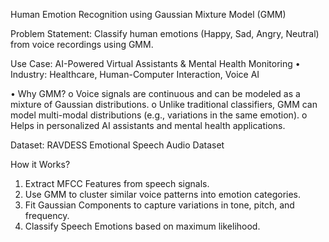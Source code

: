 Human Emotion Recognition using Gaussian Mixture Model (GMM)

Problem Statement:
Classify human emotions (Happy, Sad, Angry, Neutral) from voice recordings using GMM.

Use Case: AI-Powered Virtual Assistants & Mental Health Monitoring
•	Industry: Healthcare, Human-Computer Interaction, Voice AI

•	Why GMM?
o	Voice signals are continuous and can be modeled as a mixture of Gaussian distributions.
o	Unlike traditional classifiers, GMM can model multi-modal distributions (e.g., variations in the same emotion).
o	Helps in personalized AI assistants and mental health applications.

Dataset: RAVDESS Emotional Speech Audio Dataset

How it Works?
1.	Extract MFCC Features from speech signals.
2.	Use GMM to cluster similar voice patterns into emotion categories.
3.	Fit Gaussian Components to capture variations in tone, pitch, and frequency.
4.	Classify Speech Emotions based on maximum likelihood.


